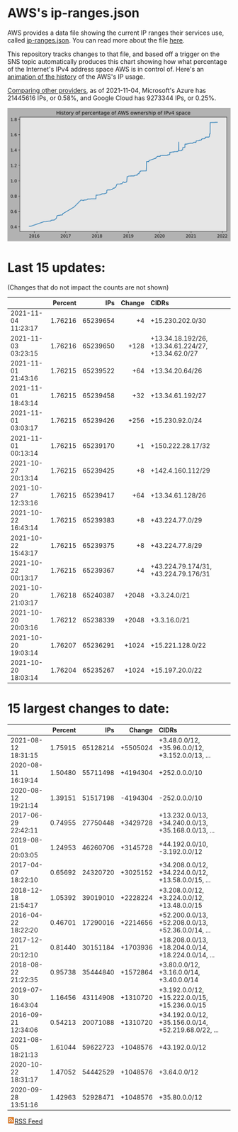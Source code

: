 # AWS's ip-ranges.json

AWS provides a data file showing the current IP ranges their
services use, called [ip-ranges.json](https://ip-ranges.amazonaws.com/ip-ranges.json).  You 
can read more about the file [here](https://docs.aws.amazon.com/general/latest/gr/aws-ip-ranges.html).

This repository tracks changes to that file, and based off a trigger on the SNS topic 
automatically produces this chart showing how what percentage of the Internet's IPv4 
address space AWS is in control of.  Here's an 
[animation of the history](https://youtu.be/Su25yl7eol8) of the AWS's IP usage.

[Comparing other providers](https://github.com/seligman/cloud_sizes), as of 2021-11-04, Microsoft's Azure has 21445616 IPs, or 0.58%, and Google Cloud has 9273344 IPs, or 0.25%.

![History of AWS](history_count.svg)

# Last 15 updates:

(Changes that do not impact the counts are not shown)

| | Percent | IPs | Change | CIDRs |
| :--- | ---: | ---: | ---: | :--- |
| 2021-11-04 11:23:17 | 1.76216 | 65239654 | +4 | +15.230.202.0/30 |
| 2021-11-03 03:23:15 | 1.76216 | 65239650 | +128 | +13.34.18.192/26, +13.34.61.224/27, +13.34.62.0/27 |
| 2021-11-01 21:43:16 | 1.76215 | 65239522 | +64 | +13.34.20.64/26 |
| 2021-11-01 18:43:14 | 1.76215 | 65239458 | +32 | +13.34.61.192/27 |
| 2021-11-01 03:03:17 | 1.76215 | 65239426 | +256 | +15.230.92.0/24 |
| 2021-11-01 00:13:14 | 1.76215 | 65239170 | +1 | +150.222.28.17/32 |
| 2021-10-27 20:13:14 | 1.76215 | 65239425 | +8 | +142.4.160.112/29 |
| 2021-10-27 12:33:16 | 1.76215 | 65239417 | +64 | +13.34.61.128/26 |
| 2021-10-22 16:43:14 | 1.76215 | 65239383 | +8 | +43.224.77.0/29 |
| 2021-10-22 15:43:17 | 1.76215 | 65239375 | +8 | +43.224.77.8/29 |
| 2021-10-22 00:13:17 | 1.76215 | 65239367 | +4 | +43.224.79.174/31, +43.224.79.176/31 |
| 2021-10-20 21:03:17 | 1.76218 | 65240387 | +2048 | +3.3.24.0/21 |
| 2021-10-20 20:03:16 | 1.76212 | 65238339 | +2048 | +3.3.16.0/21 |
| 2021-10-20 19:03:14 | 1.76207 | 65236291 | +1024 | +15.221.128.0/22 |
| 2021-10-20 18:03:14 | 1.76204 | 65235267 | +1024 | +15.197.20.0/22 |


# 15 largest changes to date:

| | Percent | IPs | Change | CIDRs |
| :--- | ---: | ---: | ---: | :--- |
| 2021-08-12 18:31:15 | 1.75915 | 65128214 | +5505024 | +3.48.0.0/12, +35.96.0.0/12, +3.152.0.0/13, ... |
| 2020-08-11 16:19:14 | 1.50480 | 55711498 | +4194304 | +252.0.0.0/10 |
| 2020-08-12 19:21:14 | 1.39151 | 51517198 | -4194304 | -252.0.0.0/10 |
| 2017-06-29 22:42:11 | 0.74955 | 27750448 | +3429728 | +13.232.0.0/13, +34.240.0.0/13, +35.168.0.0/13, ... |
| 2019-08-01 20:03:05 | 1.24953 | 46260706 | +3145728 | +44.192.0.0/10, -3.192.0.0/12 |
| 2017-04-07 18:22:10 | 0.65692 | 24320720 | +3025152 | +34.208.0.0/12, +34.224.0.0/12, +13.58.0.0/15, ... |
| 2018-12-18 21:54:17 | 1.05392 | 39019010 | +2228224 | +3.208.0.0/12, +3.224.0.0/12, +13.48.0.0/15 |
| 2016-04-22 18:22:20 | 0.46701 | 17290016 | +2214656 | +52.200.0.0/13, +52.208.0.0/13, +52.36.0.0/14, ... |
| 2017-12-21 20:12:10 | 0.81440 | 30151184 | +1703936 | +18.208.0.0/13, +18.204.0.0/14, +18.224.0.0/14, ... |
| 2018-08-22 21:22:35 | 0.95738 | 35444840 | +1572864 | +3.80.0.0/12, +3.16.0.0/14, +3.40.0.0/14 |
| 2019-07-30 16:43:04 | 1.16456 | 43114908 | +1310720 | +3.192.0.0/12, +15.222.0.0/15, +15.236.0.0/15 |
| 2016-09-21 12:34:06 | 0.54213 | 20071088 | +1310720 | +34.192.0.0/12, +35.156.0.0/14, +52.219.68.0/22, ... |
| 2021-08-05 18:21:13 | 1.61044 | 59622723 | +1048576 | +43.192.0.0/12 |
| 2020-10-22 18:31:17 | 1.47052 | 54442529 | +1048576 | +3.64.0.0/12 |
| 2020-09-28 13:51:16 | 1.42963 | 52928471 | +1048576 | +35.80.0.0/12 |


[![RSS Icon](rss-icon.png)RSS Feed](https://raw.githubusercontent.com/seligman/aws-ip-ranges/master/rss.xml)
